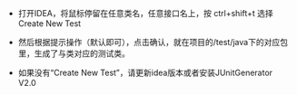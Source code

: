 
- 打开IDEA，将鼠标停留在任意类名，任意接口名上，按 ctrl+shift+t 选择 Create New Test

- 然后根据提示操作（默认即可），点击确认，就在项目的/test/java下的对应包里，生成了与类对应的测试类。

- 如果没有“Create New Test”，请更新idea版本或者安装JUnitGenerator V2.0